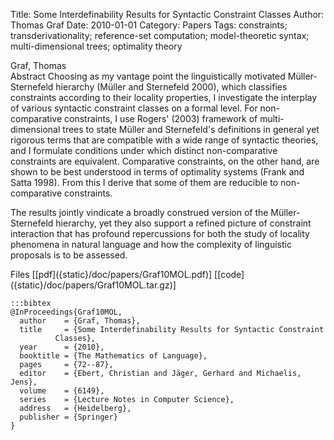 Title: Some Interdefinability Results for Syntactic Constraint Classes
Author: Thomas Graf
Date: 2010-01-01
Category: Papers
Tags: constraints; transderivationality; reference-set computation; model-theoretic syntax; multi-dimensional trees; optimality theory

<div markdown class="authors">
Graf, Thomas
</div>

<div markdown class="abstract">
<span id="abstract-title">Abstract</span>
Choosing as my vantage point the linguistically motivated Müller-Sternefeld hierarchy (Müller and Sternefeld 2000), which classifies constraints according to their locality properties, I investigate the interplay of various syntactic constraint classes on a formal level.
For non-comparative constraints, I use Rogers' (2003) framework of multi-dimensional trees to state Müller and Sternefeld's definitions in general yet rigorous terms that are compatible with a wide range of syntactic theories, and I formulate conditions under which distinct non-comparative constraints are equivalent.
Comparative constraints, on the other hand, are shown to be best understood in terms of optimality systems (Frank and Satta 1998).
From this I derive that some of them are reducible to non-comparative constraints.
 	 
The results jointly vindicate a broadly construed version of the Müller-Sternefeld hierarchy, yet they also support a refined picture of constraint interaction that has profound repercussions for both the study of locality phenomena in natural language and how the complexity of linguistic proposals is to be assessed.
</div>

<div markdown class="files">
<span id="files-title">Files</span>
[[pdf]({static}/doc/papers/Graf10MOL.pdf)]
[[code]({static}/doc/papers/Graf10MOL.tar.gz)]
</div>

~~~
:::bibtex
@InProceedings{Graf10MOL,
  author	= {Graf, Thomas},
  title		= {Some Interdefinability Results for Syntactic Constraint
		  Classes},
  year		= {2010},
  booktitle	= {The Mathematics of Language},
  pages		= {72--87},
  editor	= {Ebert, Christian and Jäger, Gerhard and Michaelis, Jens},
  volume	= {6149},
  series	= {Lecture Notes in Computer Science},
  address	= {Heidelberg},
  publisher	= {Springer}
}
~~~
